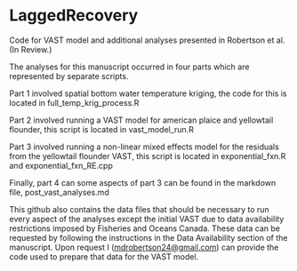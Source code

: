 # LaggedRecovery
Code for VAST model and additional analyses presented in Robertson et al. (In Review.)


The analyses for this manuscript occurred in four parts which are represented by separate scripts.

Part 1 involved spatial bottom water temperature kriging, the code for this is located in full_temp_krig_process.R

Part 2 involved running a VAST model for american plaice and yellowtail flounder, this script is located in vast_model_run.R

Part 3 involved running a non-linear mixed effects model for the residuals from the yellowtail flounder VAST, this script is located in exponential_fxn.R and exponential_fxn_RE.cpp

Finally, part 4 can some aspects of part 3 can be found in the markdown file, post_vast_analyses.md

This github also contains the data files that should be necessary to run every aspect of the analyses except the initial VAST due to data availability restrictions imposed by Fisheries and Oceans Canada. These data can be requested by following the instructions in the Data Availability section of the manuscript. Upon request I (mdrobertson24@gmail.com) can provide the code used to prepare that data for the VAST model.
